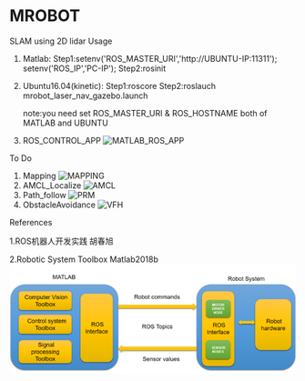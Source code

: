 # MROBOT 
SLAM using 2D lidar 
Usage

1. Matlab:
	Step1:setenv('ROS_MASTER_URI','http://UBUNTU-IP:11311');
		  setenv('ROS_IP','PC-IP');
	Step2:rosinit

2. Ubuntu16.04(kinetic):
	Step1:roscore
	Step2:roslauch mrobot_laser_nav_gazebo.launch
	
	note:you need set ROS_MASTER_URI & ROS_HOSTNAME  both of MATLAB and UBUNTU

3. ROS_CONTROL_APP
![MATLAB_ROS_APP]()

To Do

1. Mapping
	![MAPPING]()
2. AMCL_Localize
	![AMCL]()
3. Path_follow
	![PRM]()
4. ObstacleAvoidance
	![VFH]()

References 

1.ROS机器人开发实践 胡春旭 

2.Robotic System Toolbox Matlab2018b
![MATLAB_ROS](https://github.com/lei01cao/MROBOT/blob/master/img/matlab-ros.png)
